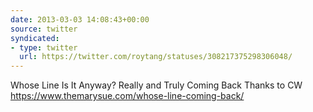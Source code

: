 ```yaml
---
date: 2013-03-03 14:08:43+00:00
source: twitter
syndicated:
- type: twitter
  url: https://twitter.com/roytang/statuses/308217375298306048/
---
```


Whose Line Is It Anyway? Really and Truly Coming Back Thanks to CW https://www.themarysue.com/whose-line-coming-back/